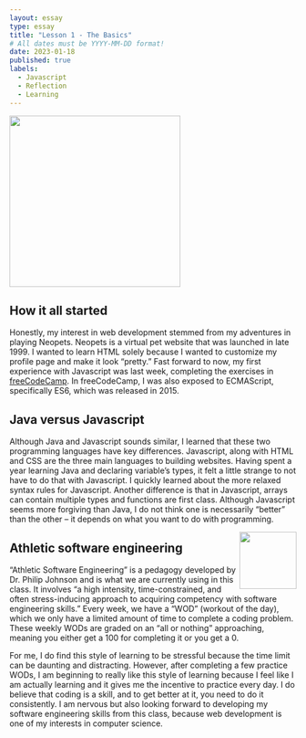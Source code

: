 ```yaml
---
layout: essay
type: essay
title: "Lesson 1 - The Basics"
# All dates must be YYYY-MM-DD format!
date: 2023-01-18
published: true
labels:
  - Javascript
  - Reflection
  - Learning
---
```


<img width="300px" class="rounded float-start pe-4" src="https://www.sunnyneo.com/helppages/oldneo1.jpg">

## How it all started


Honestly, my interest in web development stemmed from my adventures in playing Neopets. Neopets is a virtual pet website that was launched in late 1999. I wanted to learn HTML solely because I wanted to customize my profile page and make it look “pretty.” Fast forward to now, my first experience with Javascript was last week, completing the exercises in [freeCodeCamp](https://www.freecodecamp.org/learn/javascript-algorithms-and-data-structures/). In freeCodeCamp, I was also exposed to ECMAScript, specifically ES6, which was released in 2015. 



## Java versus Javascript

Although Java and Javascript sounds similar, I learned that these two programming languages have key differences. Javascript, along with HTML and CSS are the three main languages to building websites. Having spent a year learning Java and declaring variable’s types, it felt a little strange to not have to do that with Javascript. I quickly learned about the more relaxed syntax rules for Javascript. Another difference is that in Javascript, arrays can contain multiple types and functions are first class. Although Javascript seems more forgiving than Java, I do not think one is necessarily “better” than the other – it depends on what you want to do with programming. 

<img align="right" width="100" height="100" src="https://miro.medium.com/max/1400/1*ymgzIlxykSI7--smaBN5mA.webp">




##  Athletic software engineering

“Athletic Software Engineering” is a pedagogy developed by Dr. Philip Johnson and is what we are currently using in this class. It involves “a high intensity, time-constrained, and often stress-inducing approach to acquiring competency with software engineering skills.” Every week, we have a “WOD” (workout of the day), which we only have a limited amount of time to complete a coding problem. These weekly WODs are graded on an “all or nothing” approaching, meaning you either get a 100 for completing it or you get a 0. 

For me, I do find this style of learning to be stressful because the time limit can be daunting and distracting. However, after completing a few practice WODs, I am beginning to really like this style of learning because I feel like I am actually learning and it gives me the incentive to practice every day. I do believe that coding is a skill, and to get better at it, you need to do it consistently. I am nervous but also looking forward to developing my software engineering skills from this class, because web development is one of my interests in computer science. 
